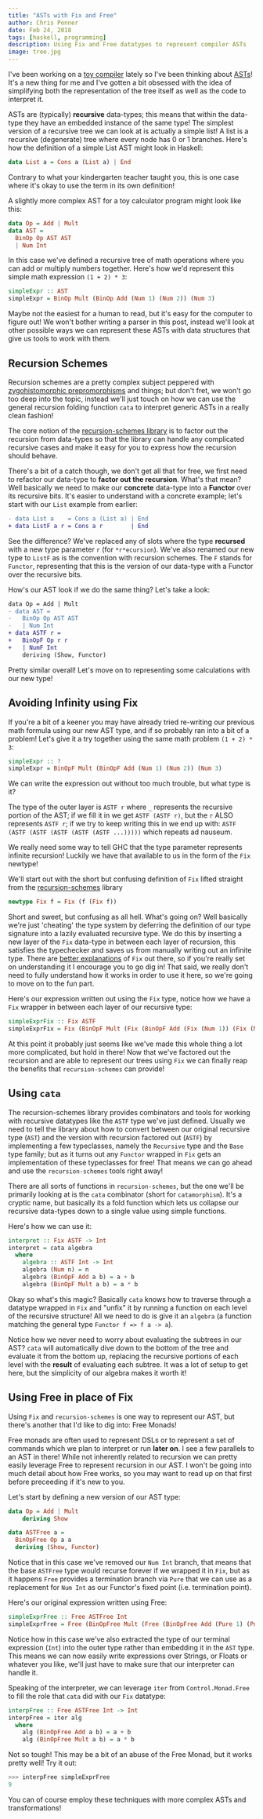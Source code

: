 ```yaml
---
title: "ASTs with Fix and Free"
author: Chris Penner
date: Feb 24, 2018
tags: [haskell, programming]
description: Using Fix and Free datatypes to represent compiler ASTs
image: tree.jpg
---
```


I've been working on a [toy compiler](https://github.com/ChrisPenner/Candor)
lately so I've been thinking about
[ASTs](https://en.wikipedia.org/wiki/Abstract_syntax_tree)! It's a new thing
for me and I've gotten a bit obsessed with the idea of simplifying both the
representation of the tree itself as well as the code to interpret it.

ASTs are (typically) **recursive** data-types; this means that within the
data-type they have an embedded instance of the same type! The simplest version 
of a recursive tree we can look at is actually a simple list! A list is a recursive
(degenerate) tree where every node has 0 or 1 branches. Here's how the definition
of a simple List AST might look in Haskell:

```haskell
data List a = Cons a (List a) | End
```

Contrary to what your kindergarten teacher taught you, this is one case where
it's okay to use the term in its own definition!

A slightly more complex AST for a toy calculator program might look like this:

```haskell
data Op = Add | Mult
data AST =
  BinOp Op AST AST 
  | Num Int
```

In this case we've defined a recursive tree of math operations where you can
add or multiply numbers together. Here's how we'd represent this simple math
expression `(1 + 2) * 3`:

```haskell
simpleExpr :: AST
simpleExpr = BinOp Mult (BinOp Add (Num 1) (Num 2)) (Num 3)
```

Maybe not the easiest for a human to read, but it's easy for the computer to
figure out! We won't bother writing a parser in this post, instead we'll look
at other possible ways we can represent these ASTs with data structures that
give us tools to work with them.

## Recursion Schemes

Recursion schemes are a pretty complex subject peppered with [zygohistomorphic
prepromorphisms](https://www.reddit.com/r/programming/comments/6ml1y/a_pretty_useful_haskell_snippet/c04ako5/)
and things; but don't fret, we won't go too deep into the topic, instead we'll
just touch on how we can use the general recursion folding function `cata` to
interpret generic ASTs in a really clean fashion!

The core notion of the [recursion-schemes
library](https://hackage.haskell.org/package/recursion-schemes) is to factor
out the recursion from data-types so that the library can handle any
complicated recursive cases and make it easy for you to express how the
recursion should behave.

There's a bit of a catch though, we don't get all that for free, we first need
to refactor our data-type to **factor out the recursion**. What's that mean?
Well basically we need to make our **concrete** data-type into a **Functor**
over its recursive bits. It's easier to understand with a concrete example;
let's start with our `List` example from earlier:

```diff
- data List a    = Cons a (List a) | End
+ data ListF a r = Cons a r        | End
```

See the difference? We've replaced any of slots where the type **recursed**
with a new type parameter `r` (for `*r*ecursion`). We've also renamed our new
type to `ListF` as is the convention with recursion schemes. The `F` stands for
`Functor`, representing that this is the version of our data-type with a
Functor over the recursive bits.

How's our AST look if we do the same thing? Let's take a look:

```diff
data Op = Add | Mult
- data AST =
-   BinOp Op AST AST 
-   | Num Int
+ data ASTF r =
+   BinOpF Op r r 
+   | NumF Int
    deriving (Show, Functor)
```

Pretty similar overall! Let's move on to representing some calculations with
our new type!

## Avoiding Infinity using Fix

If you're a bit of a keener you may have already tried re-writing our previous
math formula using our new AST type, and if so probably ran into a bit of a
problem! Let's give it a try together using the same math problem `(1 + 2) * 3`:

```haskell
simpleExpr :: ?
simpleExpr = BinOpF Mult (BinOpF Add (Num 1) (Num 2)) (Num 3)
```

We can write the expression out without too much trouble, but what type is it?

The type of the outer layer is `ASTF r` where `_` represents the recursive
portion of the AST; if we fill it in we get `ASTF (ASTF r)`, but the `r` ALSO
represents `ASTF r`; if we try to keep writing this in we end up with:
`ASTF (ASTF (ASTF (ASTF (ASTF (ASTF ...)))))` which repeats ad nauseum.

We really need some way to tell GHC that the type parameter represents infinite
recursion! Luckily we have that available to us in the form of the `Fix`
newtype!

We'll start out with the short but confusing definition of `Fix` lifted straight from
the [recursion-schemes](https://hackage.haskell.org/package/recursion-schemes-5.0.2/docs/Data-Functor-Foldable.html#t:Fix) library

```haskell
newtype Fix f = Fix (f (Fix f))
```

Short and sweet, but confusing as all hell. What's going on? Well basically
we're just 'cheating' the type system by deferring the definition of our type
signature into a lazily evaluated recursive type. We do this by inserting a new
layer of the `Fix` data-type in between each layer of recursion, this satisfies
the typechecker and saves us from manually writing out an infinite type. There
are [better explanations](https://stackoverflow.com/a/45916939/3907685) of
`Fix` out there, so if you're really set on understanding it I encourage you to
go dig in! That said, we really don't need to fully understand how it works in
order to use it here, so we're going to move on to the fun part.

Here's our expression written out using the `Fix` type, notice how we have a
`Fix` wrapper in between each layer of our recursive type:

```haskell
simpleExprFix :: Fix ASTF
simpleExprFix = Fix (BinOpF Mult (Fix (BinOpF Add (Fix (Num 1)) (Fix (Num 2)))) (Fix (Num 3)))
```

At this point it probably just seems like we've made this whole thing a lot
more complicated, but hold in there! Now that we've factored out the recursion
and are able to represent our trees using `Fix` we can finally reap the benefits
that `recursion-schemes` can provide!

## Using `cata`

The recursion-schemes library provides combinators and tools for working with
recursive datatypes like the `ASTF` type we've just defined. Usually we need to
tell the library about how to convert between our original recursive type
(`AST`) and the version with recursion factored out (`ASTF`) by implementing a
few typeclasses, namely the `Recursive` type and the `Base` type family; but as
it turns out any `Functor` wrapped in `Fix` gets an implementation of these
typeclasses for free! That means we can go ahead and use the
`recursion-schemes` tools right away!

There are all sorts of functions in `recursion-schemes`, but the one we'll be
primarily looking at is the `cata` combinator (short for `catamorphism`). It's
a cryptic name, but basically its a fold function which lets us collapse our
recursive data-types down to a single value using simple functions.

Here's how we can use it:

```haskell
interpret :: Fix ASTF -> Int
interpret = cata algebra
  where
    algebra :: ASTF Int -> Int
    algebra (Num n) = n
    algebra (BinOpF Add a b) = a + b
    algebra (BinOpF Mult a b) = a * b
```

Okay so what's this magic? Basically `cata` knows how to traverse through a
datatype wrapped in `Fix` and "unfix" it by running a function on each level of
the recursive structure! All we need to do is give it an `algebra` (a function
matching the general type `Functor f => f a -> a`).

Notice how we never need to worry about evaluating the subtrees in our AST?
`cata` will automatically dive down to the bottom of the tree and evaluate it
from the bottom up, replacing the recursive portions of each level with
the **result** of evaluating each subtree. It was a lot of setup to get here,
but the simplicity of our algebra makes it worth it!

## Using Free in place of Fix

Using `Fix` and `recursion-schemes` is one way to represent our AST, but there's
another that I'd like to dig into: Free Monads!

Free monads are often used to represent DSLs or to represent a set of commands
which we plan to interpret or run **later on**. I see a few parallels to an AST
in there! While not inherently related to recursion we can pretty easily
leverage Free to represent recursion in our AST. I won't be going into much
detail about how Free works, so you may want to read up on that first before
preceeding if it's new to you.

Let's start by defining a new version of our AST type:

```haskell
data Op = Add | Mult
    deriving Show

data ASTFree a =
  BinOpFree Op a a
  deriving (Show, Functor)
```

Notice that in this case we've removed our `Num Int` branch, that means that
the base `ASTFree` type would recurse forever if we wrapped it in `Fix`, but as
it happens `Free` provides a termination branch via `Pure` that we can use
as a replacement for `Num Int` as our Functor's fixed point (i.e. termination point).

Here's our original expression written using Free:

```haskell
simpleExprFree :: Free ASTFree Int
simpleExprFree = Free (BinOpFree Mult (Free (BinOpFree Add (Pure 1) (Pure 2))) (Pure 3))
```

Notice how in this case we've also extracted the type of our terminal
expression (`Int`) into the outer type rather than embedding it in the `AST`
type. This means we can now easily write expressions over Strings, or Floats
or whatever you like, we'll just have to make sure that our interpreter can
handle it.

Speaking of the interpreter, we can leverage `iter` from `Control.Monad.Free` to 
fill the role that `cata` did with our `Fix` datatype:

```haskell
interpFree :: Free ASTFree Int -> Int
interpFree = iter alg
  where
    alg (BinOpFree Add a b) = a + b
    alg (BinOpFree Mult a b) = a * b
```

Not so tough! This may be a bit of an abuse of the Free Monad, but it works
pretty well! Try it out:

```haskell
>>> interpFree simpleExprFree
9
```

You can of course employ these techniques with more complex ASTs and transformations!
